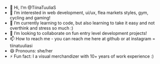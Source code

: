 - 👋 Hi, I’m @TiinaTuuliaS
- 👀 I’m interested in web development, ui/ux, flea markets styles, gym, cycling and gaming!
- 🌱 I’m currently learning to code, but also learning to take it easy and not overthink and stress so much :)
- 💞️ I’m looking to collaborate on fun entry level development projects!
- 📫 How to reach me - you can reach me here at github or at instagram = tiinatuuliasi
- 😄 Pronouns: she/her
- ⚡ Fun fact: I a visual merchandizer with 10+ years of work experience :)

<!---
TiinaTuuliaS/TiinaTuuliaS is a ✨ special ✨ repository because its `README.md` (this file) appears on your GitHub profile.
You can click the Preview link to take a look at your changes.
--->
